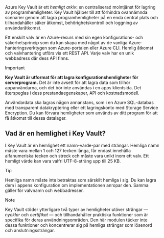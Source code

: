 Azure Key Vault är ett *hemligt arkiv*: en centraliserad molntjänst för lagring av programhemligheter. Key Vault hjälper till att förhindra ovannämnda scenarier genom att lagra programhemligheter på en enda central plats och tillhandahåller säker åtkomst, behörighetskontroll och loggning av användaråtkomst.

Ett enskilt valv är en Azure-resurs med sin egen konfigurations- och säkerhetsprincip som du kan skapa med något av de vanliga Azure-hanteringsverktygen som Azure-portalen eller Azure CLI. Hemlig åtkomst och valvhantering utförs via ett REST API. Varje valv har en unik webbadress där dess API finns.

> [!IMPORTANT]
> **Key Vault är utformat för att lagra konfigurationshemligheter för serverprogram.** Det är inte avsett för att lagra data som tillhör appanvändarna, och det bör inte användas i en apps klientsida. Det återspeglas i dess prestandaegenskaper, API och kostnadsmodell.
>
> Användardata ska lagras någon annanstans, som i en Azure SQL-databas med transparent datakryptering eller ett lagringskonto med Storage Service Encryption. Du kan förvara hemligheter som används av ditt program för att få åtkomst till dessa datalager.

## <a name="what-is-a-secret-in-key-vault"></a>Vad är en hemlighet i Key Vault?

I Key Vault är en hemlighet ett namn-värde-par med strängar. Hemliga namn måste vara mellan 1 och 127 tecken långa, får endast innehålla alfanumeriska tecken och streck och måste vara unikt inom ett valv. Ett hemligt värde kan vara valfri UTF-8-sträng upp till 25 KB.

> [!TIP]
> Hemliga namn måste inte betraktas som särskilt hemliga i sig. Du kan lagra dem i appens konfiguration om implementationen anropar den. Samma gäller för valvnamn och webbadresser.

> [!NOTE]
> Key Vault stöder ytterligare två typer av hemligheter utöver strängar &mdash; *nycklar* och *certifikat* &mdash; och tillhandahåller praktiska funktioner som är specifika för deras användningsområden. Den här modulen täcker inte dessa funktioner och koncentrerar sig på hemliga strängar som lösenord och anslutningssträngar.
